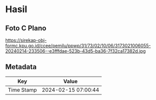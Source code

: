 # Hasil

## Foto C Plano

https://sirekap-obj-formc.kpu.go.id/ccee/pemilu/ppwp/31/73/02/10/06/3173021006055-20240214-233506--e3fffdae-523b-43d5-ba36-7f32ca17382d.jpg


## Metadata

| Key        | Value               |
| ---------- | ------------------- |
| Time Stamp | 2024-02-15 07:00:44 |



